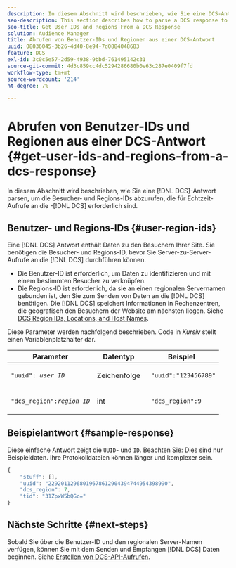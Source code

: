 ```yaml
---
description: In diesem Abschnitt wird beschrieben, wie Sie eine DCS-Antwort parsen, um die Besucher- und Regions-IDs abzurufen, die für Echtzeit-Aufrufe an den DCS erforderlich sind.
seo-description: This section describes how to parse a DCS response to retrieve the visitor and region IDs required to make real-time calls to the DCS.
seo-title: Get User IDs and Regions From a DCS Response
solution: Audience Manager
title: Abrufen von Benutzer-IDs und Regionen aus einer DCS-Antwort
uuid: 08036045-3b26-4d40-8e94-7d0884048683
feature: DCS
exl-id: 3c0c5e57-2d59-4938-9bbd-761495142c31
source-git-commit: 4d3c859cc4dc5294286680b0e63c287e0409f7fd
workflow-type: tm+mt
source-wordcount: '214'
ht-degree: 7%

---
```


# Abrufen von Benutzer-IDs und Regionen aus einer DCS-Antwort {#get-user-ids-and-regions-from-a-dcs-response}

In diesem Abschnitt wird beschrieben, wie Sie eine [!DNL DCS]-Antwort parsen, um die Besucher- und Regions-IDs abzurufen, die für Echtzeit-Aufrufe an die -[!DNL DCS] erforderlich sind.

## Benutzer- und Regions-IDs {#user-region-ids}

Eine [!DNL DCS] Antwort enthält Daten zu den Besuchern Ihrer Site. Sie benötigen die Besucher- und Regions-ID, bevor Sie Server-zu-Server-Aufrufe an die [!DNL DCS] durchführen können.

* Die Benutzer-ID ist erforderlich, um Daten zu identifizieren und mit einem bestimmten Besucher zu verknüpfen.
* Die Regions-ID ist erforderlich, da sie an einen regionalen Servernamen gebunden ist, den Sie zum Senden von Daten an die [!DNL DCS] benötigen. Die [!DNL DCS] speichert Informationen in Rechenzentren, die geografisch den Besuchern der Website am nächsten liegen. Siehe [DCS Region IDs, Locations, and Host Names](../../../api/dcs-intro/dcs-api-reference/dcs-regions.md).

Diese Parameter werden nachfolgend beschrieben. Code in *Kursiv* stellt einen Variablenplatzhalter dar.

<table id="table_822C02D5978348DCB7153001882D397C"> 
 <thead> 
  <tr> 
   <th colname="col1" class="entry"> Parameter </th> 
   <th colname="col2" class="entry"> Datentyp </th> 
   <th colname="col3" class="entry"> Beispiel </th> 
  </tr> 
 </thead>
 <tbody> 
  <tr> 
   <td colname="col1"> <p><code>"uuid": <i>user ID</i></code></span> </p> </td> 
   <td colname="col2"> <p>Zeichenfolge </p> </td> 
   <td colname="col3"> <p> <code> "uuid":"123456789"</code> </p> </td> 
  </tr> 
  <tr> 
   <td colname="col1"> <p><code>"dcs_region":<i>region ID</i></code> </p> </td> 
   <td colname="col2"> <p>int </p> </td> 
   <td colname="col3"> <p> <code> "dcs_region":9</code> </p> </td> 
  </tr> 
 </tbody> 
</table>

## Beispielantwort {#sample-response}

Diese einfache Antwort zeigt die `UUID`- und `ID`. Beachten Sie: Dies sind nur Beispieldaten. Ihre Protokolldateien können länger und komplexer sein.

```js
{
    "stuff": [],
    "uuid": "22920112968019678612904394744954398990",
    "dcs_region": 7,
    "tid": "31ZpxW5bQGc="
}
```

## Nächste Schritte {#next-steps}

Sobald Sie über die Benutzer-ID und den regionalen Server-Namen verfügen, können Sie mit dem Senden und Empfangen [!DNL DCS] Daten beginnen. Siehe [Erstellen von DCS-API-Aufrufen](../../../api/dcs-intro/dcs-s2s/dcs-s2s-calls.md).
